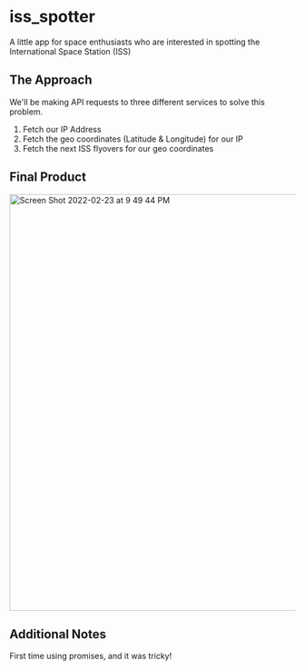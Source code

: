 # iss_spotter
A little app for space enthusiasts who are interested in spotting the International Space Station (ISS)

## The Approach
We'll be making API requests to three different services to solve this problem.

1. Fetch our IP Address
2. Fetch the geo coordinates (Latitude & Longitude) for our IP
3. Fetch the next ISS flyovers for our geo coordinates

## Final Product

<img width="734" alt="Screen Shot 2022-02-23 at 9 49 44 PM" src="https://user-images.githubusercontent.com/93479462/155441822-d64dce1a-1291-4f48-97f9-ea05d1aeed03.png">

## Additional Notes
First time using promises, and it was tricky!
